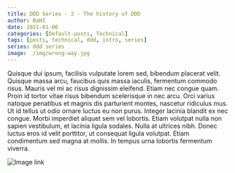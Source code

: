```yaml
---
title: DDD Series - 2 - The history of DDD
author: BaHI
date: 2021-01-06
categories: [Default-posts, Technical]
tags: [posts, technical, ddd, intro, series]
series: ddd series
image:  /img/wrong-way.jpg
---
```


Quisque dui ipsum, facilisis vulputate lorem sed, bibendum placerat velit. Quisque massa arcu, faucibus quis massa iaculis, fermentum commodo risus. Mauris vel mi ac risus dignissim eleifend. Etiam nec congue quam. Proin id tortor vitae risus bibendum scelerisque in nec arcu. Orci varius natoque penatibus et magnis dis parturient montes, nascetur ridiculus mus. Ut id tellus ut odio ornare luctus eu non purus. Integer lacinia blandit ex nec congue. Morbi imperdiet aliquet sem vel lobortis. Etiam volutpat nulla non sapien vestibulum, et lacinia ligula sodales. Nulla at ultrices nibh. Donec luctus eros id velit porttitor, ut consequat ligula volutpat. Etiam condimentum sed magna at mollis. In tempus urna lobortis fermentum viverra.

![Image link](/img/wrong-way.jpg "Static image")